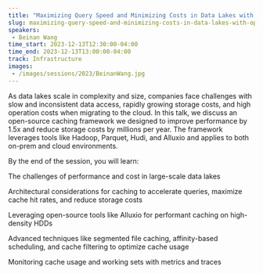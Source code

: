 ```yaml
---
title: "Maximizing Query Speed and Minimizing Costs in Data Lakes with Open-Source Caching"
slug: maximizing-query-speed-and-minimizing-costs-in-data-lakes-with-open-source-caching
speakers:
 - Beinan Wang
time_start: 2023-12-13T12:30:00-04:00
time_end: 2023-12-13T13:00:00-04:00
track: Infrastructure
images:
 - /images/sessions/2023/BeinanWang.jpg
---
```


As data lakes scale in complexity and size, companies face challenges with slow and inconsistent data access, rapidly growing storage costs, and high operation costs when migrating to the cloud. In this talk, we discuss an open-source caching framework we designed to improve performance by 1.5x and reduce storage costs by millions per year. The framework leverages tools like Hadoop, Parquet, Hudi, and Alluxio and applies to both on-prem and cloud environments.
 
 
 
 By the end of the session, you will learn:
 
 
 
 The challenges of performance and cost in large-scale data lakes
 
 Architectural considerations for caching to accelerate queries, maximize cache hit rates, and reduce storage costs
 
 Leveraging open-source tools like Alluxio for performant caching on high-density HDDs
 
 Advanced techniques like segmented file caching, affinity-based scheduling, and cache filtering to optimize cache usage
 
 Monitoring cache usage and working sets with metrics and traces